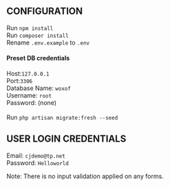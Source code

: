 ## CONFIGURATION

Run `npm install` <br>
Run `composer install` <br>
Rename `.env.example` to `.env` <br>
#### Preset DB credentials<br>
Host:`127.0.0.1`<br>
Port:`3306`<br>
Database Name: `woxof`<br>
Username: `root`<br>
Password: (none)<br>
<br>
Run `php artisan migrate:fresh --seed`



## USER LOGIN CREDENTIALS

Email: `cjdemo@tp.net`<br>
Password: `Helloworld`<br>

Note: There is no input validation applied on any forms. 

